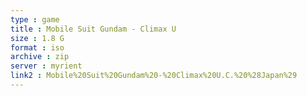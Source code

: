 ```yaml
---
type : game
title : Mobile Suit Gundam - Climax U
size : 1.8 G
format : iso
archive : zip
server : myrient
link2 : Mobile%20Suit%20Gundam%20-%20Climax%20U.C.%20%28Japan%29
---
```

